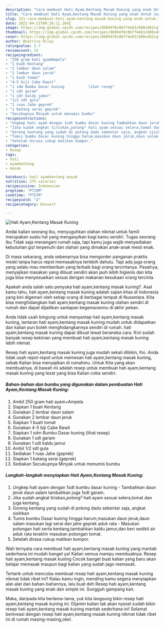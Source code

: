 ```yaml
---
description: "Cara membuat Hati Ayam,Kentang Masak Kuning yang enak Untuk Jualan"
title: "Cara membuat Hati Ayam,Kentang Masak Kuning yang enak Untuk Jualan"
slug: 321-cara-membuat-hati-ayam-kentang-masak-kuning-yang-enak-untuk-jualan
date: 2021-04-21T09:18:11.264Z
image: https://img-global.cpcdn.com/recipes/8b094f0c06ff4e63/680x482cq70/hati-ayamkentang-masak-kuning-foto-resep-utama.jpg
thumbnail: https://img-global.cpcdn.com/recipes/8b094f0c06ff4e63/680x482cq70/hati-ayamkentang-masak-kuning-foto-resep-utama.jpg
cover: https://img-global.cpcdn.com/recipes/8b094f0c06ff4e63/680x482cq70/hati-ayamkentang-masak-kuning-foto-resep-utama.jpg
author: Beatrice Riley
ratingvalue: 3.7
reviewcount: 12
recipeingredient:
- "250 gram hati ayamAmpela"
- "1 buah Kentang"
- "2 lembar daun salam"
- "2 lembar daun jeruk"
- "1 buah tomat"
- "4-5 biji Cabe Rawit"
- "1 sdm Bumbu Dasar kuning           lihat resep"
- "1 sdt garam"
- "1 sdt kaldu jamur"
- "1/2 sdt gula"
- "1 ruas Jahe geprek"
- "1 batang serai geprek"
- "Secukupnya Minyak untuk menumis bumbu"
recipeinstructions:
- "Ungkep hati ayam dengan 1sdt bumbu dasar kuning Tambahkan daun jeruk daun salam tambahkan juga 1sdt garam."
- "Jika sudah angkat tiriskan,potong² hati ayam sesuai selera,tomat dan juga kentang."
- "Goreng kentang yang sudah di potong dadu sebentar saja, angkat sisihkan"
- "Tumis bumbu Dasar kuning hingga harum,masukan daun jeruk,daun salam masukan lagi serai dan jahe geprek aduk rata Masukan potongan hati serta kentang,tambahkan kaldu jamur,dan beri sedikit air aduk rata terakhir masukan potongan tomat."
- "Setelah dirasa cukup matikan kompor."
categories:
- Resep
tags:
- hati
- ayamkentang
- masak

katakunci: hati ayamkentang masak 
nutrition: 275 calories
recipecuisine: Indonesian
preptime: "PT19M"
cooktime: "PT57M"
recipeyield: "2"
recipecategory: Dessert

---
```



![Hati Ayam,Kentang Masak Kuning](https://img-global.cpcdn.com/recipes/8b094f0c06ff4e63/680x482cq70/hati-ayamkentang-masak-kuning-foto-resep-utama.jpg)

Andai kalian seorang ibu, menyuguhkan olahan nikmat untuk famili merupakan suatu hal yang mengasyikan bagi kamu sendiri. Tugas seorang ibu Tidak saja menangani rumah saja, tapi kamu juga wajib menyediakan kebutuhan gizi terpenuhi dan olahan yang dimakan anak-anak mesti enak.

Di masa  sekarang, anda sebenarnya bisa mengorder panganan praktis meski tanpa harus repot memasaknya terlebih dahulu. Tapi ada juga orang yang selalu mau memberikan yang terbaik bagi orang tercintanya. Pasalnya, menyajikan masakan yang dibuat sendiri akan jauh lebih higienis dan kita juga bisa menyesuaikan sesuai dengan makanan kesukaan orang tercinta. 



Apakah anda salah satu penyuka hati ayam,kentang masak kuning?. Asal kamu tahu, hati ayam,kentang masak kuning adalah sajian khas di Indonesia yang kini digemari oleh setiap orang di berbagai tempat di Nusantara. Kita bisa menghidangkan hati ayam,kentang masak kuning olahan sendiri di rumah dan dapat dijadikan santapan kegemaranmu di akhir pekan.

Anda tidak usah bingung untuk menyantap hati ayam,kentang masak kuning, lantaran hati ayam,kentang masak kuning mudah untuk didapatkan dan kalian pun boleh menghidangkannya sendiri di rumah. hati ayam,kentang masak kuning dapat dibuat lewat beraneka cara. Kini sudah banyak resep kekinian yang membuat hati ayam,kentang masak kuning lebih nikmat.

Resep hati ayam,kentang masak kuning juga mudah sekali dibikin, lho. Anda tidak usah repot-repot untuk memesan hati ayam,kentang masak kuning, sebab Kalian bisa menyajikan di rumahmu. Untuk Kita yang akan membuatnya, di bawah ini adalah resep untuk membuat hati ayam,kentang masak kuning yang lezat yang bisa Kalian coba sendiri.

<!--inarticleads1-->

##### Bahan-bahan dan bumbu yang digunakan dalam pembuatan Hati Ayam,Kentang Masak Kuning:

1. Ambil 250 gram hati ayam+Ampela
1. Siapkan 1 buah Kentang
1. Gunakan 2 lembar daun salam
1. Gunakan 2 lembar daun jeruk
1. Siapkan 1 buah tomat
1. Gunakan 4-5 biji Cabe Rawit
1. Siapkan 1 sdm Bumbu Dasar kuning           (lihat resep)
1. Gunakan 1 sdt garam
1. Gunakan 1 sdt kaldu jamur
1. Ambil 1/2 sdt gula
1. Sediakan 1 ruas Jahe (geprek)
1. Siapkan 1 batang serai (geprek)
1. Sediakan Secukupnya Minyak untuk menumis bumbu




<!--inarticleads2-->

##### Langkah-langkah menyiapkan Hati Ayam,Kentang Masak Kuning:

1. Ungkep hati ayam dengan 1sdt bumbu dasar kuning - Tambahkan daun jeruk daun salam tambahkan juga 1sdt garam.
1. Jika sudah angkat tiriskan,potong² hati ayam sesuai selera,tomat dan juga kentang.
1. Goreng kentang yang sudah di potong dadu sebentar saja, angkat sisihkan
1. Tumis bumbu Dasar kuning hingga harum,masukan daun jeruk,daun salam masukan lagi serai dan jahe geprek aduk rata - Masukan potongan hati serta kentang,tambahkan kaldu jamur,dan beri sedikit air aduk rata terakhir masukan potongan tomat.
1. Setelah dirasa cukup matikan kompor.




Wah ternyata cara membuat hati ayam,kentang masak kuning yang mantab sederhana ini mudah banget ya! Kalian semua mampu membuatnya. Resep hati ayam,kentang masak kuning Cocok banget buat kalian yang baru akan belajar memasak maupun bagi kalian yang sudah jago memasak.

Tertarik untuk mencoba membuat resep hati ayam,kentang masak kuning nikmat tidak ribet ini? Kalau kamu ingin, mending kamu segera menyiapkan alat-alat dan bahan-bahannya, lalu buat deh Resep hati ayam,kentang masak kuning yang enak dan simple ini. Sungguh gampang kan. 

Maka, daripada kita berlama-lama, yuk kita langsung bikin resep hati ayam,kentang masak kuning ini. Dijamin kalian tak akan nyesel sudah bikin resep hati ayam,kentang masak kuning mantab sederhana ini! Selamat berkreasi dengan resep hati ayam,kentang masak kuning nikmat tidak ribet ini di rumah masing-masing,oke!.

